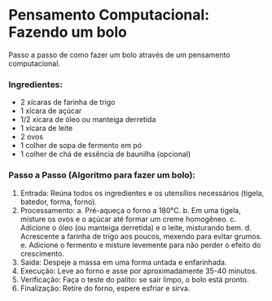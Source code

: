 # Pensamento Computacional: Fazendo um bolo

Passo a passo de como fazer um bolo através de um pensamento computacional.

### Ingredientes:

- 2 xícaras de farinha de trigo
- 1 xícara de açúcar
- 1/2 xícara de óleo ou manteiga derretida
- 1 xícara de leite
- 2 ovos
- 1 colher de sopa de fermento em pó
- 1 colher de chá de essência de baunilha (opcional)


### Passo a Passo (Algoritmo para fazer um bolo):

1. Entrada: Reúna todos os ingredientes e os utensílios necessários (tigela, batedor, forma, forno).
2. Processamento:
    a. Pré-aqueça o forno a 180°C.
    b. Em uma tigela, misture os ovos e o açúcar até formar um creme homogêneo.
    c. Adicione o óleo (ou manteiga derretida) e o leite, misturando bem.
    d. Acrescente a farinha de trigo aos poucos, mexendo para evitar grumos.
    e. Adicione o fermento e misture levemente para não perder o efeito do crescimento.
3. Saída: Despeje a massa em uma forma untada e enfarinhada.
4. Execução: Leve ao forno e asse por aproximadamente 35-40 minutos.
5. Verificação: Faça o teste do palito: se sair limpo, o bolo está pronto.
6. Finalização: Retire do forno, espere esfriar e sirva.
